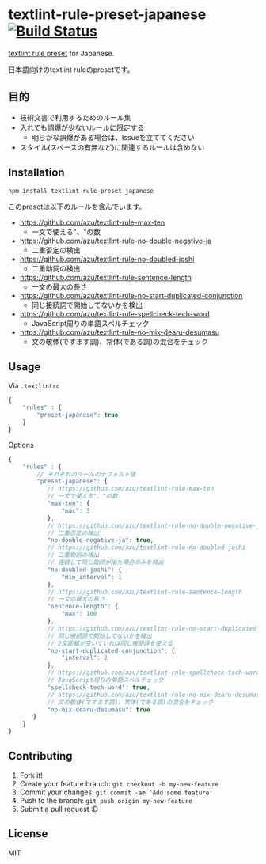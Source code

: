 # textlint-rule-preset-japanese [![Build Status](https://travis-ci.org/azu/textlint-rule-preset-japanese.svg?branch=master)](https://travis-ci.org/azu/textlint-rule-preset-japanese)

[textlint rule preset](https://github.com/textlint/textlint/blob/master/docs/create-preset.md "preset") for Japanese.

日本語向けのtextlint ruleのpresetです。

## 目的

- 技術文書で利用するためのルール集
- 入れても誤爆が少ないルールに限定する
    - 明らかな誤爆がある場合は、Issueを立ててください
- スタイル(スペースの有無など)に関連するルールは含めない

## Installation

    npm install textlint-rule-preset-japanese

このpresetは以下のルールを含んでいます。

- https://github.com/azu/textlint-rule-max-ten
    - 一文で使える"、"の数
- https://github.com/azu/textlint-rule-no-double-negative-ja
    - 二重否定の検出
- https://github.com/azu/textlint-rule-no-doubled-joshi
    - 二重助詞の検出
- https://github.com/azu/textlint-rule-sentence-length
    - 一文の最大の長さ
- https://github.com/azu/textlint-rule-no-start-duplicated-conjunction
    - 同じ接続詞で開始してないかを検出
- https://github.com/azu/textlint-rule-spellcheck-tech-word
    - JavaScript周りの単語スペルチェック
- https://github.com/azu/textlint-rule-no-mix-dearu-desumasu
    - 文の敬体(ですます調)、常体(である調)の混合をチェック

## Usage

Via `.textlintrc`

```js
{
    "rules" : {
        "preset-japanese": true
    }
}
```

Options

```js
{
    "rules" : {
        // それぞれのルールのデフォルト値
        "preset-japanese": {
           // https://github.com/azu/textlint-rule-max-ten
           // 一文で使える"、"の数
           "max-ten": {
               "max": 3
           },
           // https://github.com/azu/textlint-rule-no-double-negative-ja
           // 二重否定の検出
           "no-double-negative-ja": true,
           // https://github.com/azu/textlint-rule-no-doubled-joshi
           // 二重助詞の検出
           // 連続して同じ助詞が出た場合のみを検出
           "no-doubled-joshi": {
               "min_interval": 1
           },
           // https://github.com/azu/textlint-rule-sentence-length
           // 一文の最大の長さ
           "sentence-length": {
               "max": 100
           },
           // https://github.com/azu/textlint-rule-no-start-duplicated-conjunction
           // 同じ接続詞で開始してないかを検出
           // 2文距離が空いていれば同じ接頭辞を使える
           "no-start-duplicated-conjunction": {
               "interval": 2
           },
           // https://github.com/azu/textlint-rule-spellcheck-tech-word
           // JavaScript周りの単語スペルチェック
           "spellcheck-tech-word": true,
           // https://github.com/azu/textlint-rule-no-mix-dearu-desumasu
           // 文の敬体(ですます調)、常体(である調)の混合をチェック
           "no-mix-dearu-desumasu": true
       }
    }
}
```


## Contributing

1. Fork it!
2. Create your feature branch: `git checkout -b my-new-feature`
3. Commit your changes: `git commit -am 'Add some feature'`
4. Push to the branch: `git push origin my-new-feature`
5. Submit a pull request :D

## License

MIT
